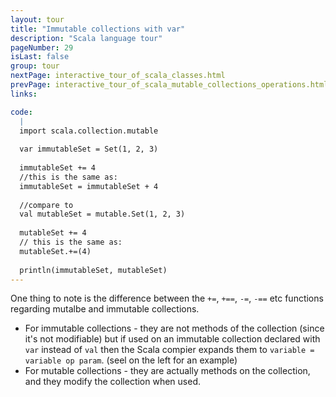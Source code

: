 ```yaml
---
layout: tour
title: "Immutable collections with var"
description: "Scala language tour"
pageNumber: 29
isLast: false
group: tour
nextPage: interactive_tour_of_scala_classes.html
prevPage: interactive_tour_of_scala_mutable_collections_operations.html
links:

code:
  |
  import scala.collection.mutable  
  
  var immutableSet = Set(1, 2, 3)   
  
  immutableSet += 4   
  //this is the same as:  
  immutableSet = immutableSet + 4  
  
  //compare to     
  val mutableSet = mutable.Set(1, 2, 3)    
  
  mutableSet += 4   
  // this is the same as:   
  mutableSet.+=(4)  
  
  println(immutableSet, mutableSet)  
---
```


One thing to note is the difference between the `+=`,  `+==`, `-=`, `-==` etc functions regarding mutalbe and immutable collections. 

- For immutable collections - they are not methods of the collection (since it's not modifiable) but if used on an immutable collection declared with `var` instead of `val` then the Scala compier expands them to `variable = variable op param`. (seel on the left for an example)
- For mutable collections - they are actually methods on the collection, and they modify the collection when used. 
